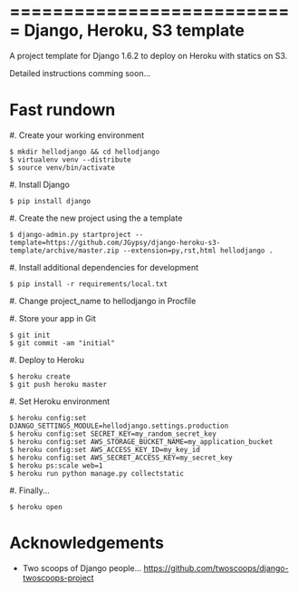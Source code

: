 ===========================
Django, Heroku, S3 template
===========================

A project template for Django 1.6.2 to deploy on Heroku with statics on S3.

Detailed instructions comming soon...

Fast rundown
============

#. Create your working environment

    $ mkdir hellodjango && cd hellodjango
    $ virtualenv venv --distribute
    $ source venv/bin/activate

#. Install Django

    $ pip install django

#. Create the new project using the a template

    $ django-admin.py startproject --template=https://github.com/JGypsy/django-heroku-s3-template/archive/master.zip --extension=py,rst,html hellodjango .

#. Install additional dependencies for development

    $ pip install -r requirements/local.txt

#. Change project_name to hellodjango in Procfile

#. Store your app in Git

    $ git init
    $ git commit -am "initial"

#. Deploy to Heroku

    $ heroku create
    $ git push heroku master

#. Set Heroku environment

    $ heroku config:set DJANGO_SETTINGS_MODULE=hellodjango.settings.production
    $ heroku config:set SECRET_KEY=my_random_secret_key
    $ heroku config:set AWS_STORAGE_BUCKET_NAME=my_application_bucket
    $ heroku config:set AWS_ACCESS_KEY_ID=my_key_id
    $ heroku config:set AWS_SECRET_ACCESS_KEY=my_secret_key
    $ heroku ps:scale web=1
    $ heroku run python manage.py collectstatic

#. Finally...

    $ heroku open


Acknowledgements
================

- Two scoops of Django people... https://github.com/twoscoops/django-twoscoops-project